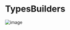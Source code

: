 # TypesBuilders

![image](https://user-images.githubusercontent.com/54090940/193846476-5b340faa-25a2-43b4-88de-b72519cae76e.png)
